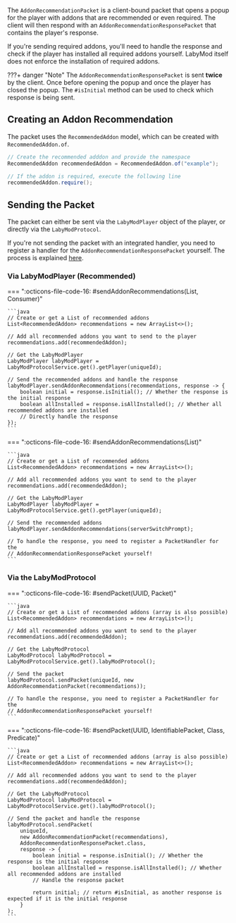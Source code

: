 The `AddonRecommendationPacket` is a client-bound packet that opens a popup for the player with addons that are recommended or even required. The client will then respond with an `AddonRecommendationResponsePacket` that contains the player's response.

If you're sending required addons, you'll need to handle the response and check if the player has installed all required addons yourself. LabyMod itself does not enforce the installation of required addons.

???+ danger "Note"
    The `AddonRecommendationResponsePacket` is sent <strong>twice</strong> by the client. Once before opening the popup and once the player has closed the popup. The `#isInitial` method can be used to check which response is being sent.

## Creating an Addon Recommendation

The packet uses the `RecommendedAddon` model, which can be created with `RecommendedAddon.of`.

```java
// Create the recommended adddon and provide the namespace
RecommendedAddon recommendedAddon = RecommendedAddon.of("example");

// If the addon is required, execute the following line
recommendedAddon.require();
```

## Sending the Packet

The packet can either be sent via the `LabyModPlayer` object of the player, or directly via the `LabyModProtocol`.

If you're not sending the packet with an integrated handler, you need to register a handler for the `AddonRecommendationResponsePacket` yourself. The process is explained [here](/pages/server/protocols/#registering-handlers).

### Via LabyModPlayer (Recommended)

=== ":octicons-file-code-16: #sendAddonRecommendations(List<RecommendedAddon>, Consumer<AddonRecommendationResponsePacket>)"

    ```java
    // Create or get a List of recommended addons 
    List<RecommendedAddon> recommendations = new ArrayList<>();
    
    // Add all recommended addons you want to send to the player
    recommendations.add(recommendedAddon);

    // Get the LabyModPlayer
    LabyModPlayer labyModPlayer = LabyModProtocolService.get().getPlayer(uniqueId);

    // Send the recommended addons and handle the response
    labyModPlayer.sendAddonRecommendations(recommendations, response -> {
        boolean initial = response.isInitial(); // Whether the response is the initial response
        boolean allInstalled = response.isAllInstalled(); // Whether all recommended addons are installed
        // Directly handle the response
    });
    ```

=== ":octicons-file-code-16: #sendAddonRecommendations(List<RecommendedAddon>)"

    ```java
    // Create or get a List of recommended addons 
    List<RecommendedAddon> recommendations = new ArrayList<>();
    
    // Add all recommended addons you want to send to the player
    recommendations.add(recommendedAddon);

    // Get the LabyModPlayer
    LabyModPlayer labyModPlayer = LabyModProtocolService.get().getPlayer(uniqueId);

    // Send the recommended addons
    labyModPlayer.sendAddonRecommendations(serverSwitchPrompt);

    // To handle the response, you need to register a PacketHandler for the 
    // AddonRecommendationResponsePacket yourself!
    ```

### Via the LabyModProtocol

=== ":octicons-file-code-16: #sendPacket(UUID, Packet)"

    ```java
    // Create or get a List of recommended addons (array is also possible)
    List<RecommendedAddon> recommendations = new ArrayList<>();
    
    // Add all recommended addons you want to send to the player
    recommendations.add(recommendedAddon);

    // Get the LabyModProtocol
    LabyModProtocol labyModProtocol = LabyModProtocolService.get().labyModProtocol();

    // Send the packet
    labyModProtocol.sendPacket(uniqueId, new AddonRecommendationPacket(recommendations));

    // To handle the response, you need to register a PacketHandler for the 
    // AddonRecommendationResponsePacket yourself!
    ```

=== ":octicons-file-code-16: #sendPacket(UUID, IdentifiablePacket, Class, Predicate)"

    ```java
    // Create or get a List of recommended addons (array is also possible)
    List<RecommendedAddon> recommendations = new ArrayList<>();
    
    // Add all recommended addons you want to send to the player
    recommendations.add(recommendedAddon);

    // Get the LabyModProtocol
    LabyModProtocol labyModProtocol = LabyModProtocolService.get().labyModProtocol();

    // Send the packet and handle the response
    labyModProtocol.sendPacket(
        uniqueId,
        new AddonRecommendationPacket(recommendations),
        AddonRecommendationResponsePacket.class,
        response -> {
            boolean initial = response.isInitial(); // Whether the response is the initial response
            boolean allInstalled = response.isAllInstalled(); // Whether all recommended addons are installed
            // Handle the response packet

            return initial; // return #isInitial, as another response is expected if it is the initial response
        }
    );
    ```
